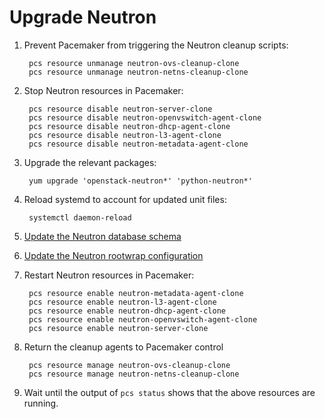 # Upgrade Neutron

1. Prevent Pacemaker from triggering the Neutron cleanup scripts:

        pcs resource unmanage neutron-ovs-cleanup-clone
        pcs resource unmanage neutron-netns-cleanup-clone

1. Stop Neutron resources in Pacemaker:

        pcs resource disable neutron-server-clone
        pcs resource disable neutron-openvswitch-agent-clone
        pcs resource disable neutron-dhcp-agent-clone
        pcs resource disable neutron-l3-agent-clone
        pcs resource disable neutron-metadata-agent-clone

1. Upgrade the relevant packages:

        yum upgrade 'openstack-neutron*' 'python-neutron*'

1. Reload systemd to account for updated unit files:

        systemctl daemon-reload

1. [Update the Neutron database schema](database-upgrade.html)

1. [Update the Neutron rootwrap configuration](config-neutron.html)

1. Restart Neutron resources in Pacemaker:

        pcs resource enable neutron-metadata-agent-clone
        pcs resource enable neutron-l3-agent-clone
        pcs resource enable neutron-dhcp-agent-clone
        pcs resource enable neutron-openvswitch-agent-clone
        pcs resource enable neutron-server-clone

1. Return the cleanup agents to Pacemaker control

        pcs resource manage neutron-ovs-cleanup-clone
        pcs resource manage neutron-netns-cleanup-clone

1. Wait until the output of `pcs status` shows that the above
   resources are running.

